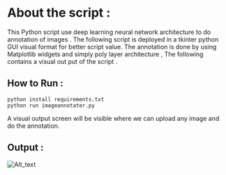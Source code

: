 # About the script : 

This Python script use deep learning neural network architecture to do annotation of images . The following script is deployed in a tkinter python GUI visual format for better script value. The annotation is done by using Matplotlib widgets and simply poly layer architecture , The following contains a visual out put of the script . 

## How to Run : 
```
python install requirements.txt
python run imageannotater.py
```
A visual output screen will be visible where we can upload any image and do the annotation.

## Output : 

![Alt_text](https://github.com/Anustup900/Automation-scripts/blob/main/ImageAnnotater/Assets/abcd.png)
